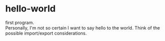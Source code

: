 # hello-world
first program.                                                                                                   
Personally, I'm not so certain I want to say hello to the world. Think of the possible import/export considerations.
